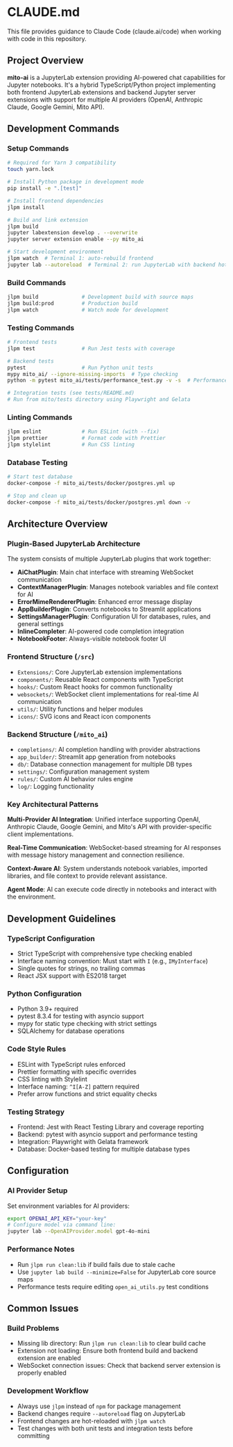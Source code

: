 # CLAUDE.md

This file provides guidance to Claude Code (claude.ai/code) when working with code in this repository.

## Project Overview

**mito-ai** is a JupyterLab extension providing AI-powered chat capabilities for Jupyter notebooks. It's a hybrid TypeScript/Python project implementing both frontend JupyterLab extensions and backend Jupyter server extensions with support for multiple AI providers (OpenAI, Anthropic Claude, Google Gemini, Mito API).

## Development Commands

### Setup Commands
```bash
# Required for Yarn 3 compatibility
touch yarn.lock

# Install Python package in development mode  
pip install -e ".[test]"

# Install frontend dependencies
jlpm install

# Build and link extension
jlpm build
jupyter labextension develop . --overwrite
jupyter server extension enable --py mito_ai

# Start development environment
jlpm watch  # Terminal 1: auto-rebuild frontend
jupyter lab --autoreload  # Terminal 2: run JupyterLab with backend hot reload
```

### Build Commands
```bash
jlpm build              # Development build with source maps
jlpm build:prod         # Production build
jlpm watch              # Watch mode for development
```

### Testing Commands
```bash
# Frontend tests
jlpm test               # Run Jest tests with coverage

# Backend tests  
pytest                  # Run Python unit tests
mypy mito_ai/ --ignore-missing-imports  # Type checking
python -m pytest mito_ai/tests/performance_test.py -v -s  # Performance tests

# Integration tests (see tests/README.md)
# Run from mito/tests directory using Playwright and Gelata
```

### Linting Commands
```bash
jlpm eslint             # Run ESLint (with --fix)
jlpm prettier           # Format code with Prettier  
jlpm stylelint          # Run CSS linting
```

### Database Testing
```bash
# Start test database
docker-compose -f mito_ai/tests/docker/postgres.yml up

# Stop and clean up
docker-compose -f mito_ai/tests/docker/postgres.yml down -v
```

## Architecture Overview

### Plugin-Based JupyterLab Architecture
The system consists of multiple JupyterLab plugins that work together:

- **AiChatPlugin**: Main chat interface with streaming WebSocket communication
- **ContextManagerPlugin**: Manages notebook variables and file context for AI
- **ErrorMimeRendererPlugin**: Enhanced error message display
- **AppBuilderPlugin**: Converts notebooks to Streamlit applications
- **SettingsManagerPlugin**: Configuration UI for databases, rules, and general settings
- **InlineCompleter**: AI-powered code completion integration
- **NotebookFooter**: Always-visible notebook footer UI

### Frontend Structure (`/src`)
- `Extensions/`: Core JupyterLab extension implementations
- `components/`: Reusable React components with TypeScript
- `hooks/`: Custom React hooks for common functionality  
- `websockets/`: WebSocket client implementations for real-time AI communication
- `utils/`: Utility functions and helper modules
- `icons/`: SVG icons and React icon components

### Backend Structure (`/mito_ai`)
- `completions/`: AI completion handling with provider abstractions
- `app_builder/`: Streamlit app generation from notebooks
- `db/`: Database connection management for multiple DB types
- `settings/`: Configuration management system
- `rules/`: Custom AI behavior rules engine
- `log/`: Logging functionality

### Key Architectural Patterns

**Multi-Provider AI Integration**: Unified interface supporting OpenAI, Anthropic Claude, Google Gemini, and Mito's API with provider-specific client implementations.

**Real-Time Communication**: WebSocket-based streaming for AI responses with message history management and connection resilience.

**Context-Aware AI**: System understands notebook variables, imported libraries, and file context to provide relevant assistance.

**Agent Mode**: AI can execute code directly in notebooks and interact with the environment.

## Development Guidelines

### TypeScript Configuration
- Strict TypeScript with comprehensive type checking enabled
- Interface naming convention: Must start with `I` (e.g., `IMyInterface`)
- Single quotes for strings, no trailing commas
- React JSX support with ES2018 target

### Python Configuration  
- Python 3.9+ required
- pytest 8.3.4 for testing with asyncio support
- mypy for static type checking with strict settings
- SQLAlchemy for database operations

### Code Style Rules
- ESLint with TypeScript rules enforced
- Prettier formatting with specific overrides
- CSS linting with Stylelint
- Interface naming: `^I[A-Z]` pattern required
- Prefer arrow functions and strict equality checks

### Testing Strategy
- Frontend: Jest with React Testing Library and coverage reporting
- Backend: pytest with asyncio support and performance testing
- Integration: Playwright with Gelata framework
- Database: Docker-based testing for multiple database types

## Configuration

### AI Provider Setup
Set environment variables for AI providers:
```bash
export OPENAI_API_KEY="your-key"
# Configure model via command line:
jupyter lab --OpenAIProvider.model gpt-4o-mini
```

### Performance Notes
- Run `jlpm run clean:lib` if build fails due to stale cache
- Use `jupyter lab build --minimize=False` for JupyterLab core source maps
- Performance tests require editing `open_ai_utils.py` test conditions

## Common Issues

### Build Problems
- Missing lib directory: Run `jlpm run clean:lib` to clear build cache
- Extension not loading: Ensure both frontend build and backend extension are enabled
- WebSocket connection issues: Check that backend server extension is properly enabled

### Development Workflow
- Always use `jlpm` instead of `npm` for package management
- Backend changes require `--autoreload` flag on JupyterLab
- Frontend changes are hot-reloaded with `jlpm watch`
- Test changes with both unit tests and integration tests before committing
